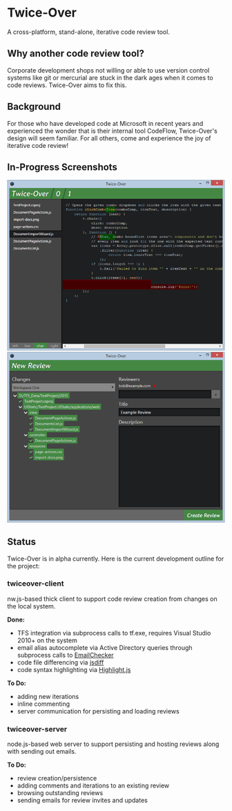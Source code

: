 # Twice-Over
A cross-platform, stand-alone, iterative code review tool.

## Why another code review tool?
Corporate development shops not willing or able to use version control systems like git or mercurial are stuck in the dark ages when it comes to code reviews. Twice-Over aims to fix this.

## Background
For those who have developed code at Microsoft in recent years and experienced the wonder that is their internal tool CodeFlow, Twice-Over's design will seem familiar. For all others, come and experience the joy of iterative code review!

## In-Progress Screenshots

![Review Main Area](media/review-main.png)
![New Review](media/new-review.png)

## Status

Twice-Over is in alpha currently. Here is the current development outline for the project:
### twiceover-client
nw.js-based thick client to support code review creation from changes on the local system.

**Done:**
- TFS integration via subprocess calls to tf.exe, requires Visual Studio 2010+ on the system
- email alias autocomplete via Active Directory queries through subprocess calls to  [EmailChecker](https://github.com/Coldarn/twiceover-emailchecker)
- code file differencing via [jsdiff](https://github.com/kpdecker/jsdiff)
- code syntax highlighting via [Highlight.js](https://github.com/isagalaev/highlight.js)

**To Do:**
- adding new iterations
- inline commenting
- server communication for persisting and loading reviews

### twiceover-server
node.js-based web server to support persisting and hosting reviews along with sending out emails.

**To Do:**
- review creation/persistence
- adding comments and iterations to an existing review
- browsing outstanding reviews
- sending emails for review invites and updates
